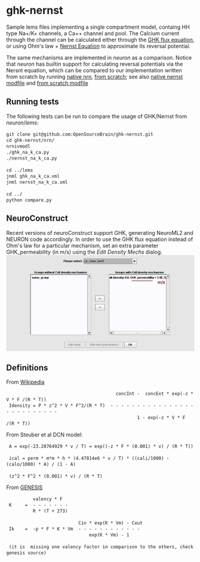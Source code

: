 ghk-nernst
==========

Sample lems files implementing a single compartment model, containg HH
type Na+/K+ channels, a Ca++ channel and pool. The Calcium current
through the channel can be calculated either through the [GHK flux
equation](http://en.wikipedia.org/wiki/GHK_flux_equation), or using
Ohm's law + [Nernst
Equation](http://en.wikipedia.org/wiki/Nernst_equation) to approximate
its reversal potential.

The same mechanisms are implemented in _neuron_ as a comparison. Notice 
that _neuron_ has builtin support for calculating reversal potentials
via the Nersnt equation, which can be compared to our implementation written from
scratch by running
[native nrn](https://github.com/OpenSourceBrain/ghk-nernst/blob/master/nrn/nernstnat_na_k_ca.py), 
[from scratch](https://github.com/OpenSourceBrain/ghk-nernst/blob/master/nrn/nernst_na_k_ca.py); see 
also [native nernst modfile](https://github.com/OpenSourceBrain/ghk-nernst/blob/master/nrn/cachan_nernst_native.mod) and 
[from scratch modfile](https://github.com/OpenSourceBrain/ghk-nernst/blob/master/nrn/cachan_nernst.mod)


Running tests
-------------

The following tests can be run to compare the usage of  GHK/Nernst from  _neuron_/_lems_:
   

    git clone git@github.com:OpenSourceBrain/ghk-nernst.git
    cd ghk-nernst/nrn/
    nrnivmodl
    ./ghk_na_k_ca.py
    ./nernst_na_k_ca.py

    cd ../lems
    jnml ghk_na_k_ca.xml
    jnml nernst_na_k_ca.xml

    cd ../
    python compare.py
   

NeuroConstruct
--------------

Recent versions of neuroConstruct support GHK, generating NeuroML2 and
NEURON code accordingly. In order to use the GHK flux equation instead
of Ohm's law for a particular mechanism, set an extra parameter
GHK_permeability (in m/s) using the *Edit Density Mechs* dialog.
![Image](./img/nc_ghk.png?raw=true)
 


Definitions
-----------

From [Wikipedia](http://en.wikipedia.org/wiki/GHK_flux_equation)                                                   

                                             concInt -  concExt * exp(-z * V * F /(R * T))                        
     Idensity = P * z^2 * V * F^2/(R * T)  - - - - - - - - - - - - - - - - - - - - - - - - - -                    
                                                     1 - exp(-z * V * F /(R * T))                                 


From Steuber et al DCN model:                                                                                

     A = exp(-23.20764929 * v / T) = exp((-z * F * (0.001) * v) / (R * T))                                        

     ical = perm * m*m * h * (4.47814e6 * v / T) * ((cali/1000) - (calo/1000) * A) / (1 - A)                      

     (z^2 * F^2 * (0.001) * v) / (R * T)                                                                          


From [GENESIS](http://www.genesis-sim.org/GENESIS/gum-tutorials/beeman/Hyperdoc/Manual-26.html#ss26.30)

              valency * F                                                                                          
     K     =  - - - - - - -                                                                                        
              R * (T + 273)                                                                                        

                               Cin * exp(K * Vm) - Cout                                                           
     Ik    =  -p * F * K * Vm  - - - - - - - - - - - -                                                            
                                   exp(K * Vm) - 1                                                                

     (it is  missing one valency factor in comparison to the others, check genesis source)

